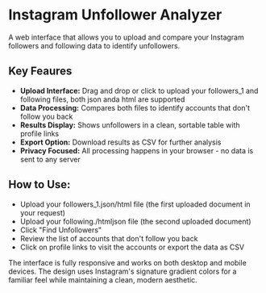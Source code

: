 # **Instagram Unfollower Analyzer**
A web interface that allows you to upload and compare your Instagram followers and following data to identify unfollowers. 

## Key Feaures

* **Upload Interface:** Drag and drop or click to upload your followers_1 and following files, both json anda html are supported
* **Data Processing:** Compares both files to identify accounts that don't follow you back
* **Results Display:** Shows unfollowers in a clean, sortable table with profile links
* **Export Option:** Download results as CSV for further analysis
* **Privacy Focused:** All processing happens in your browser - no data is sent to any server

## How to Use:

* Upload your followers_1.json/html file (the first uploaded document in your request)
* Upload your following./htmljson file (the second uploaded document)
* Click "Find Unfollowers"
* Review the list of accounts that don't follow you back
* Click on profile links to visit the accounts or export the data as CSV

The interface is fully responsive and works on both desktop and mobile devices. The design uses Instagram's signature gradient colors for a familiar feel while maintaining a clean, modern aesthetic.
